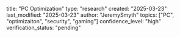 title: "PC Optimization"
type: "research"
created: "2025-03-23"
last_modified: "2025-03-23"
author: "JeremySmyth"
topics: ["PC", "optimizaiton", "security", "gaming"]
confidence_level: "high"
verification_status: "pending"